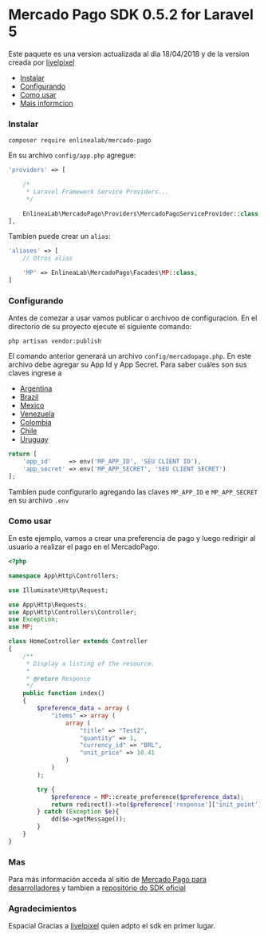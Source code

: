 
# Mercado Pago SDK 0.5.2 for Laravel 5
Este paquete es una version actualizada al dia 18/04/2018 y de la version creada por [livelpixel](https://github.com/livepixel/)

* [Instalar](#install)
* [Configurando](#config)
* [Como usar](#how-to)
* [Mais informcion](#info)

<a name="install"></a>
### Instalar

`composer require enlinealab/mercado-pago`

En su archivo `config/app.php` agregue:

```php
'providers' => [

    /*
     * Laravel Framework Service Providers...
     */

    EnlineaLab\MercadoPago\Providers\MercadoPagoServiceProvider::class,
],
``` 

Tambien puede crear un `alias`:

```php
'aliases' => [
    // Otros alias 

    'MP' => EnlineaLab\MercadoPago\Facades\MP::class,
]
```

<a name="config"></a>
### Configurando

Antes de comezar a usar vamos publicar o archivoo de configuracion. 
En el directorio de su proyecto ejecute el siguiente comando:

`php artisan vendor:publish`

El comando anterior generará un archivo `config/mercadopago.php`. 
En este archivo debe agregar su App Id y App Secret. 
Para saber cuáles son sus claves ingrese a

* [Argentina](https://www.mercadopago.com/mla/herramientas/aplicaciones)
* [Brazil](https://www.mercadopago.com/mlb/ferramentas/aplicacoes)
* [Mexico](https://www.mercadopago.com/mlm/herramientas/aplicaciones)
* [Venezuela](https://www.mercadopago.com/mlv/herramientas/aplicaciones)
* [Colombia](https://www.mercadopago.com/mco/herramientas/aplicaciones)
* [Chile](https://www.mercadopago.com/mlc/herramientas/aplicaciones)
* [Uruguay](https://www.mercadopago.com/muy/herramientas/aplicaciones)


```php
return [
    'app_id'     => env('MP_APP_ID', 'SEU CLIENT ID'),
    'app_secret' => env('MP_APP_SECRET', 'SEU CLIENT SECRET')
];
```

Tambien pude configurarlo agregando las claves `MP_APP_ID` e `MP_APP_SECRET` en su archivo `.env` 

<a name="how-to"></a>
### Como usar

En este ejemplo, vamos a crear una preferencia de pago y luego redirigir al usuario a realizar el pago en el MercadoPago.

```php
<?php

namespace App\Http\Controllers;

use Illuminate\Http\Request;

use App\Http\Requests;
use App\Http\Controllers\Controller;
use Exception;
use MP;

class HomeController extends Controller
{
    /**
     * Display a listing of the resource.
     *
     * @return Response
     */
    public function index()
    {
        $preference_data = array (
            "items" => array (
                array (
                    "title" => "Test2",
                    "quantity" => 1,
                    "currency_id" => "BRL",
                    "unit_price" => 10.41
                )
            )
        );

        try {
            $preference = MP::create_preference($preference_data);
            return redirect()->to($preference['response']['init_point']);
        } catch (Exception $e){
            dd($e->getMessage());
        }
    }
}
```

<a name="info"></a>
### Mas

Para más información acceda al sitio de [Mercado Pago para desarrolladores](https://developers.mercadopago.com/) y tambien a [repositório do SDK oficial](https://github.com/mercadopago/sdk-php)


### Agradecimientos
Espacial Gracias a [livelpixel](https://github.com/livepixel/) quien adpto el sdk en primer lugar.
